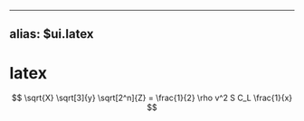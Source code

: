 

---
alias: $ui.latex
---
# latex

$$
\sqrt{X}
\sqrt[3]{y}
\sqrt[2^n]{Z}
=  \frac{1}{2} \rho v^2 S C_L
\frac{1}{x}
$$
